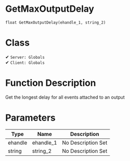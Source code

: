 # GetMaxOutputDelay
```
float GetMaxOutputDelay(ehandle_1, string_2)
```
# Class
✔ `Server: Globals`  
✔ `Client: Globals`  

# Function Description
Get the longest delay for all events attached to an output
# Parameters
Type|Name|Description
--|--|--
ehandle|ehandle_1|No Description Set
string|string_2|No Description Set
